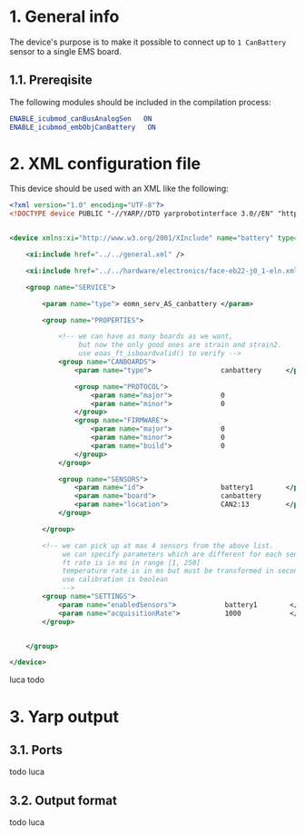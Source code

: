 # 1. General info
The device's purpose is to make it possible to connect up to `1 CanBattery` sensor to a single EMS board.

## 1.1. Prereqisite
The following modules should be included in the compilation process:

```cmake
ENABLE_icubmod_canBusAnalogSen   ON
ENABLE_icubmod_embObjCanBattery   ON
```

# 2. XML configuration file

This device should be used with an XML like the following:

```xml
<?xml version="1.0" encoding="UTF-8"?>
<!DOCTYPE device PUBLIC "-//YARP//DTD yarprobotinterface 3.0//EN" "http://www.yarp.it/DTD/yarprobotinterfaceV3.0.dtd">


<device xmlns:xi="http://www.w3.org/2001/XInclude" name="battery" type="embObjCanBatterysensor">

    <xi:include href="../../general.xml" />

    <xi:include href="../../hardware/electronics/face-eb22-j0_1-eln.xml" />

    <group name="SERVICE">

        <param name="type"> eomn_serv_AS_canbattery </param>

        <group name="PROPERTIES">

            <!-- we can have as many boards as we want, 
                 but now the only good ones are strain and strain2. 
                 use eoas_ft_isboardvalid() to verify -->
            <group name="CANBOARDS">
                <param name="type">                 canbattery      </param>

                <group name="PROTOCOL">
                    <param name="major">            0                   </param>
                    <param name="minor">            0                      </param>
                </group>
                <group name="FIRMWARE">
                    <param name="major">            0                   </param>
                    <param name="minor">            0                   </param>
                    <param name="build">            0                   </param>
                </group>
            </group>

            <group name="SENSORS">
                <param name="id">                   battery1        </param>
                <param name="board">                canbattery             </param>
                <param name="location">             CAN2:13         </param>
            </group>

        </group>

        <!-- we can pick up at max 4 sensors from the above list. 
             we can specify parameters which are different for each sensor 
             ft rate is in ms in range [1, 250]
             temperature rate is in ms but must be transformed in seconds.
             use calibration is boolean
             -->
        <group name="SETTINGS">
            <param name="enabledSensors">            battery1        </param>
            <param name="acquisitionRate">           1000            </param>   <!-- msec -->
        </group>


    </group>

</device>
```

luca todo


# 3. Yarp output

## 3.1. Ports

todo luca

## 3.2. Output format

todo luca